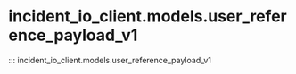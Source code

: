 # incident_io_client.models.user_reference_payload_v1

::: incident_io_client.models.user_reference_payload_v1
